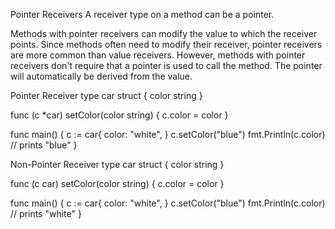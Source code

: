 Pointer Receivers
A receiver type on a method can be a pointer.

Methods with pointer receivers can modify the value to which the receiver points. Since methods often need to modify their receiver, pointer receivers are more common than value receivers. However, methods with pointer receivers don't require that a pointer is used to call the method. The pointer will automatically be derived from the value.

Pointer Receiver
type car struct {
	color string
}

func (c *car) setColor(color string) {
	c.color = color
}

func main() {
	c := car{
		color: "white",
	}
	c.setColor("blue")
	fmt.Println(c.color)
	// prints "blue"
}

Non-Pointer Receiver
type car struct {
	color string
}

func (c car) setColor(color string) {
	c.color = color
}

func main() {
	c := car{
		color: "white",
	}
	c.setColor("blue")
	fmt.Println(c.color)
	// prints "white"
}






